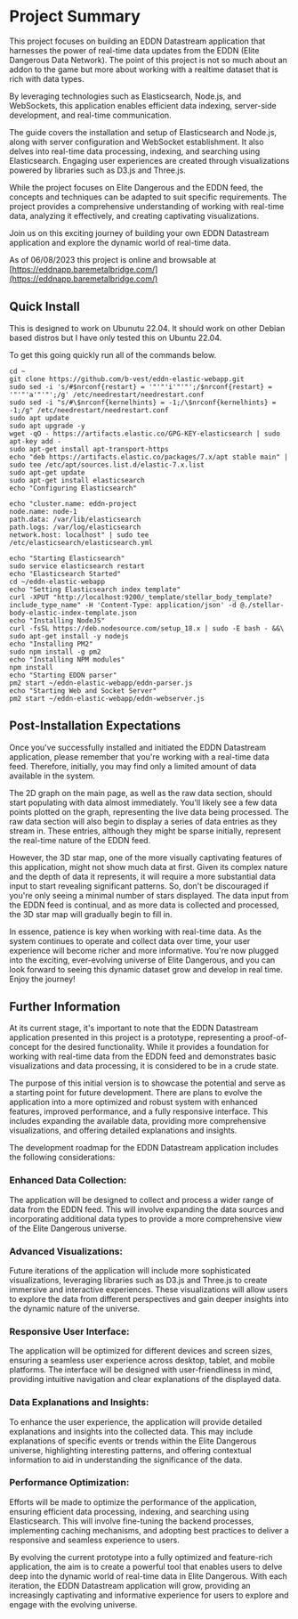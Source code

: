 # Project Summary

This project focuses on building an EDDN Datastream application that harnesses the power of real-time data updates from the EDDN (Elite Dangerous Data Network). The point of this project is not so much about an addon to the game but more about working with a realtime dataset that is rich with data types. 

By leveraging technologies such as Elasticsearch, Node.js, and WebSockets, this application enables efficient data indexing, server-side development, and real-time communication.

The guide covers the installation and setup of Elasticsearch and Node.js, along with server configuration and WebSocket establishment. It also delves into real-time data processing, indexing, and searching using Elasticsearch. Engaging user experiences are created through visualizations powered by libraries such as D3.js and Three.js.

While the project focuses on Elite Dangerous and the EDDN feed, the concepts and techniques can be adapted to suit specific requirements. The project provides a comprehensive understanding of working with real-time data, analyzing it effectively, and creating captivating visualizations.

Join us on this exciting journey of building your own EDDN Datastream application and explore the dynamic world of real-time data.

As of 06/08/2023 this project is online and browsable at [https://eddnapp.baremetalbridge.com/](https://eddnapp.baremetalbridge.com/)


## Quick Install
This is designed to work on Ubunutu 22.04. It should work on other Debian based distros but I have only tested this on Ubuntu 22.04.

To get this going quickly run all of the commands below.

```
cd ~
git clone https://github.com/b-vest/eddn-elastic-webapp.git
sudo sed -i 's/#$nrconf{restart} = '"'"'i'"'"';/$nrconf{restart} = '"'"'a'"'"';/g' /etc/needrestart/needrestart.conf
sudo sed -i "s/#\$nrconf{kernelhints} = -1;/\$nrconf{kernelhints} = -1;/g" /etc/needrestart/needrestart.conf
sudo apt update
sudo apt upgrade -y
wget -qO - https://artifacts.elastic.co/GPG-KEY-elasticsearch | sudo apt-key add -
sudo apt-get install apt-transport-https
echo "deb https://artifacts.elastic.co/packages/7.x/apt stable main" | sudo tee /etc/apt/sources.list.d/elastic-7.x.list
sudo apt-get update
sudo apt-get install elasticsearch
echo "Configuring Elasticsearch"

echo "cluster.name: eddn-project
node.name: node-1
path.data: /var/lib/elasticsearch
path.logs: /var/log/elasticsearch
network.host: localhost" | sudo tee /etc/elasticsearch/elasticsearch.yml

echo "Starting Elasticsearch"
sudo service elasticsearch restart
echo "Elasticsearch Started"
cd ~/eddn-elastic-webapp
echo "Setting Elasticsearch index template"
curl -XPUT "http://localhost:9200/_template/stellar_body_template?include_type_name" -H 'Content-Type: application/json' -d @./stellar-body-elastic-index-template.json
echo "Installing NodeJS"
curl -fsSL https://deb.nodesource.com/setup_18.x | sudo -E bash - &&\
sudo apt-get install -y nodejs
echo "Installing PM2"
sudo npm install -g pm2
echo "Installing NPM modules"
npm install 
echo "Starting EDDN parser"
pm2 start ~/eddn-elastic-webapp/eddn-parser.js
echo "Starting Web and Socket Server"
pm2 start ~/eddn-elastic-webapp/eddn-webserver.js
```

## Post-Installation Expectations

Once you've successfully installed and initiated the EDDN Datastream application, please remember that you're working with a real-time data feed. Therefore, initially, you may find only a limited amount of data available in the system.

The 2D graph on the main page, as well as the raw data section, should start populating with data almost immediately. You'll likely see a few data points plotted on the graph, representing the live data being processed. The raw data section will also begin to display a series of data entries as they stream in. These entries, although they might be sparse initially, represent the real-time nature of the EDDN feed.

However, the 3D star map, one of the more visually captivating features of this application, might not show much data at first. Given its complex nature and the depth of data it represents, it will require a more substantial data input to start revealing significant patterns. So, don't be discouraged if you're only seeing a minimal number of stars displayed. The data input from the EDDN feed is continual, and as more data is collected and processed, the 3D star map will gradually begin to fill in.

In essence, patience is key when working with real-time data. As the system continues to operate and collect data over time, your user experience will become richer and more informative. You're now plugged into the exciting, ever-evolving universe of Elite Dangerous, and you can look forward to seeing this dynamic dataset grow and develop in real time. Enjoy the journey!

## Further Information

At its current stage, it's important to note that the EDDN Datastream application presented in this project is a prototype, representing a proof-of-concept for the desired functionality. While it provides a foundation for working with real-time data from the EDDN feed and demonstrates basic visualizations and data processing, it is considered to be in a crude state.

The purpose of this initial version is to showcase the potential and serve as a starting point for future development. There are plans to evolve the application into a more optimized and robust system with enhanced features, improved performance, and a fully responsive interface. This includes expanding the available data, providing more comprehensive visualizations, and offering detailed explanations and insights.

The development roadmap for the EDDN Datastream application includes the following considerations:

### Enhanced Data Collection: 
The application will be designed to collect and process a wider range of data from the EDDN feed. This will involve expanding the data sources and incorporating additional data types to provide a more comprehensive view of the Elite Dangerous universe.

### Advanced Visualizations: 
Future iterations of the application will include more sophisticated visualizations, leveraging libraries such as D3.js and Three.js to create immersive and interactive experiences. These visualizations will allow users to explore the data from different perspectives and gain deeper insights into the dynamic nature of the universe.

### Responsive User Interface: 
The application will be optimized for different devices and screen sizes, ensuring a seamless user experience across desktop, tablet, and mobile platforms. The interface will be designed with user-friendliness in mind, providing intuitive navigation and clear explanations of the displayed data.

### Data Explanations and Insights: 
To enhance the user experience, the application will provide detailed explanations and insights into the collected data. This may include explanations of specific events or trends within the Elite Dangerous universe, highlighting interesting patterns, and offering contextual information to aid in understanding the significance of the data.

    
### Performance Optimization: 
Efforts will be made to optimize the performance of the application, ensuring efficient data processing, indexing, and searching using Elasticsearch. This will involve fine-tuning the backend processes, implementing caching mechanisms, and adopting best practices to deliver a responsive and seamless experience to users.

By evolving the current prototype into a fully optimized and feature-rich application, the aim is to create a powerful tool that enables users to delve deep into the dynamic world of real-time data in Elite Dangerous. With each iteration, the EDDN Datastream application will grow, providing an increasingly captivating and informative experience for users to explore and engage with the evolving universe.